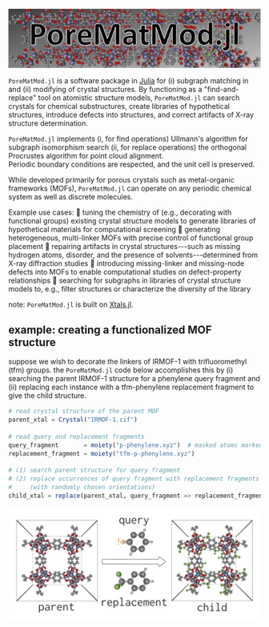 ![logo.JPG](assets/index/logo.JPG)

`PoreMatMod.jl` is a software package in [Julia](https://julialang.org/) for (i) subgraph matching in and (ii) modifying of crystal structures. 
By functioning as a "find-and-replace" tool on atomistic structure models, `PoreMatMod.jl` can search crystals for chemical substructures, create libraries of hypothetical structures, introduce defects into structures, and correct artifacts of X-ray structure determination.

`PoreMatMod.jl` implements 
(i, for find operations) Ullmann's algorithm for subgraph isomorphism search
(ii, for replace operations) the orthogonal Procrustes algorithm for point cloud alignment.  
Periodic boundary conditions are respected, and the unit cell is preserved.

While developed primarily for porous crystals such as metal-organic frameworks (MOFs), `PoreMatMod.jl` can operate on any periodic chemical system as well as discrete molecules.

Example use cases:
:hammer: tuning the chemistry of (e.g., decorating with functional groups) existing crystal structure models to generate libraries of hypothetical materials for computational screening
:hammer: generating heterogeneous, multi-linker MOFs with precise control of functional group placement
:hammer: repairing artifacts in crystal structures---such as missing hydrogen atoms, disorder, and the presence of solvents---determined from X-ray diffraction studies
:hammer: introducing missing-linker and missing-node defects into MOFs to enable computational studies on defect-property relationships
:hammer: searching for subgraphs in libraries of crystal structure models to, e.g., filter structures or characterize the diversity of the library

note: `PoreMatMod.jl` is built on [Xtals.jl](https://github.com/SimonEnsemble/Xtals.jl).

## example: creating a functionalized MOF structure

suppose we wish to decorate the linkers of IRMOF-1 with trifluoromethyl (tfm) groups.
the `PoreMatMod.jl` code below accomplishes this by (i) searching the parent IRMOF-1 structure for a phenylene query fragment and (ii) replacing each instance with a tfm-phenylene replacement fragment to give the child structure.

```julia
# read crystal structure of the parent MOF
parent_xtal = Crystal("IRMOF-1.cif")

# read query and replacement fragments
query_fragment       = moiety("p-phenylene.xyz")  # masked atoms marked with !
replacement_fragment = moiety("tfm-p-phenylene.xyz")

# (1) search parent structure for query fragment
# (2) replace occurrences of query fragment with replacement fragments
#     (with randomly chosen orientations)
child_xtal = replace(parent_xtal, query_fragment => replacement_fragment)
```

![](s_moty-to-r_moty.png)
